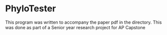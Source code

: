 # PhyloTester

This program was written to accompany the paper pdf in the directory. This was done as part of a Senior year research project for AP Capstone
